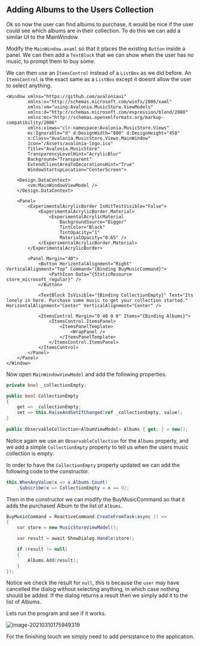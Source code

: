 ## Adding Albums to the Users Collection

Ok so now the user can find albums to purchase, it would be nice if the user could see which albums are in their collection. To do this we can add a similar UI to the MainWindow.

Modify the `MainWindow.axaml` so that it places the existing `Button` inside a panel. We can then add a `TextBlock` that we can show when the user has no music, to prompt them to buy some.

We can then use an `ItemsControl` instead of a `ListBox` as we did before. An `ItemsControl` is the exact same as a `ListBox` except it doesnt allow the user to select anything.

```xaml
<Window xmlns="https://github.com/avaloniaui"
        xmlns:x="http://schemas.microsoft.com/winfx/2006/xaml"
        xmlns:vm="using:Avalonia.MusicStore.ViewModels"
        xmlns:d="http://schemas.microsoft.com/expression/blend/2008"
        xmlns:mc="http://schemas.openxmlformats.org/markup-compatibility/2006"
        xmlns:views="clr-namespace:Avalonia.MusicStore.Views"
        mc:Ignorable="d" d:DesignWidth="800" d:DesignHeight="450"
        x:Class="Avalonia.MusicStore.Views.MainWindow"
        Icon="/Assets/avalonia-logo.ico"
        Title="Avalonia.MusicStore"
        TransparencyLevelHint="AcrylicBlur"
        Background="Transparent"
        ExtendClientAreaToDecorationsHint="True"
        WindowStartupLocation="CenterScreen">

    <Design.DataContext>
        <vm:MainWindowViewModel />
    </Design.DataContext>

    <Panel>
        <ExperimentalAcrylicBorder IsHitTestVisible="False">
            <ExperimentalAcrylicBorder.Material>
                <ExperimentalAcrylicMaterial
                    BackgroundSource="Digger"
                    TintColor="Black"
                    TintOpacity="1"
                    MaterialOpacity="0.65" />
            </ExperimentalAcrylicBorder.Material>
        </ExperimentalAcrylicBorder>
        
        <Panel Margin="40">
            <Button HorizontalAlignment="Right" VerticalAlignment="Top" Command="{Binding BuyMusicCommand}">
                <PathIcon Data="{StaticResource store_microsoft_regular}" />
            </Button>
            
            <TextBlock IsVisible="{Binding CollectionEmpty}" Text="Its lonely in here. Purchase some music to get your collection started." HorizontalAlignment="Center" VerticalAlignment="Center" />
            
            <ItemsControl Margin="0 40 0 0" Items="{Binding Albums}">
                <ItemsControl.ItemsPanel>
                    <ItemsPanelTemplate>
                        <WrapPanel />
                    </ItemsPanelTemplate>
                </ItemsControl.ItemsPanel>
            </ItemsControl>
        </Panel>
    </Panel>
</Window>
```



Now open `MainWindowViewModel` and add the following properties.

```c#
private bool _collectionEmpty;

public bool CollectionEmpty
{
    get => _collectionEmpty;
    set => this.RaiseAndSetIfChanged(ref _collectionEmpty, value);
}
        
public ObservableCollection<AlbumViewModel> Albums { get; } = new();
```

Notice again we use an `ObservableCollection` for the `Albums` property, and we add a simple `CollectionEmpty` property to tell us when the users music collection is empty.

In order to have the `CollectionEmpty` property updated we can add the following code to the constructor.

```c#
this.WhenAnyValue(x => x.Albums.Count)
    .Subscribe(x => CollectionEmpty = x == 0);
```

Then in the constructor we can modify the BuyMusicCommand so that it adds the purchased Album to the list of `Albums`.

```c#
BuyMusicCommand = ReactiveCommand.CreateFromTask(async () =>
{
    var store = new MusicStoreViewModel();

    var result = await ShowDialog.Handle(store);

    if (result != null)
    {
        Albums.Add(result);
    }
});
```

Notice we check the result for `null`, this is because the `user` may have cancelled the dialog without selecting anything, in which case nothing should be added. If the dialog returns a result then we simply add it to the list of Albums.

Lets run the program and see if it works.

![image-20210310175949319](/Users/danwalmsley/repos/avaloniaui.net/src/AvaloniaUI.Net/wwwroot/docs/advanced-tutorial/images/image-20210310175949319.png)

For the finishing touch we simply need to add persistance to the application.